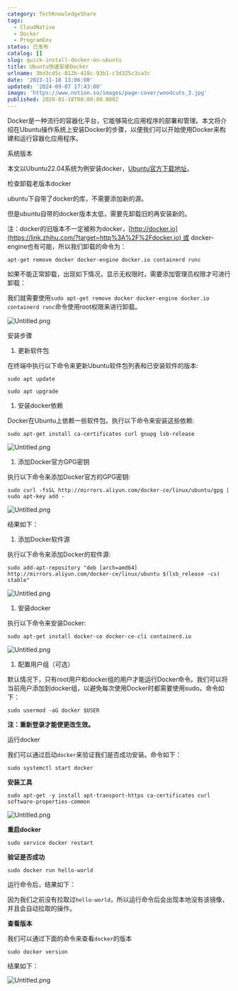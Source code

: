 ```yaml
---
category: TechKnowledgeShare
tags:
  - CloudNative
  - Docker
  - ProgramEnv
status: 已发布
catalog: []
slug: quick-install-docker-on-ubuntu
title: Ubuntu快速安装Docker
urlname: 3bd3cd5c-012b-418c-93b1-c3d325c3ca3c
date: '2023-11-18 13:06:00'
updated: '2024-09-07 17:43:00'
image: 'https://www.notion.so/images/page-cover/woodcuts_3.jpg'
published: 2020-01-18T08:00:00.000Z
---
```


Docker是一种流行的容器化平台，它能够简化应用程序的部署和管理。本文将介绍在Ubuntu操作系统上安装Docker的步骤，以便我们可以开始使用Docker来构建和运行容器化应用程序。


系统版本


本文以Ubuntu22.04系统为例安装docker，[Ubuntu官方下载地址](https://link.zhihu.com/?target=https%3A%2F%2Fubuntu.com%2Fdownload)。


检查卸载老版本docker


ubuntu下自带了docker的库，不需要添加新的源。


但是ubuntu自带的docker版本太低，需要先卸载旧的再安装新的。


注：docker的旧版本不一定被称为docker，[http://docker.io](https://link.zhihu.com/?target=http%3A%2F%2Fdocker.io) 或 docker-engine也有可能，所以我们卸载的命令为：


`apt-get remove docker docker-engine docker.io containerd runc`


如果不能正常卸载，出现如下情况，显示无权限时，需要添加管理员权限才可进行卸载：


我们就需要使用`sudo apt-get remove docker docker-engine docker.io containerd runc`命令使用root权限来进行卸载。


![Untitled.png](https://prod-files-secure.s3.us-west-2.amazonaws.com/5d24fe63-e567-4804-86f9-9fdc62e13082/39952d0f-7851-4550-b715-72a33876c773/Untitled.png?X-Amz-Algorithm=AWS4-HMAC-SHA256&X-Amz-Content-Sha256=UNSIGNED-PAYLOAD&X-Amz-Credential=ASIAZI2LB466U6IG6GCH%2F20250217%2Fus-west-2%2Fs3%2Faws4_request&X-Amz-Date=20250217T053907Z&X-Amz-Expires=3600&X-Amz-Security-Token=IQoJb3JpZ2luX2VjEEYaCXVzLXdlc3QtMiJHMEUCIQCGp7mvMDOSer294EBIMw4XTq8vx%2BdxtCIjtFRT4WDDrQIgNzDmemioWLba2rI6jD3W%2FD2DoRlRjc1vzViAhVvduQYq%2FwMIbxAAGgw2Mzc0MjMxODM4MDUiDIjirlCOB1ecWzpHNSrcA%2FS4TjXeCVvyY5%2FKEkPUC8CFqMcZn7k3ywJT6vgyWMkpFa8uI4OCqfK9AZP0e23Wb9oYqaP7eG5%2BKcwx2mI9Don1xyvoIXaMYXziWvG8y42sfGEEZgqYkHTHV6cxajbJKgAbhlLjOBjP2c3Fci544KQspGeMeK2EpoEP60UrFtIlMCoC3JQlFGSNT3x6UheOIcyReQneTKZhHf5jLFnAt12mRrNh6NC1%2FyJ23dqG8cQVSkpr3Q%2BMGLEy0VkJBhW1LQVL1MZm2eZLCwqVTr51hDV%2BsAcW6%2BACsHyOZ28UmbhlvnP5bGY8RVhC0cRZ6VZi16lmJhrnRBicu8zBwK1G%2BFMn6q8qVxY9E3kaFHx6%2BxompXTI%2FQ8hoEJMly4EXnXF9udB%2F4rDv5yVSWe08pd6MfWHPdRYrG1oNjVXviZyKM3Nh8HBiscwsi0hQTunl7gq%2FNF7uMUC20dcQLWqyLsVkWgbuvXnhf4yUdBQ7LichA8cNc3CkaHi9t3h2jdSxRTOUpeTzF0jXbZinxdc%2FBEPh1CKeA6DLStFDrI4xBiGld9Q3ZDmu9%2F%2FFDMqntC6IppFMo0ZBs8lcpLI6fy%2F1Uzqhrc2NB6IAt8vaqq8H5AZml3HmH1G3ShWN8vIH2bjMLSTy70GOqUB6wwwGoqu8XDDRqmkYX0aV99eTIUcicv2zbToc5RKc5azKmzVLp0joYNo%2FeyYTUdOlV%2FcuzASrVmSnjeA8HiQWa5rbUjsraH1eFOylplMdR9%2BvLWdTQCz%2Fg07HeVj5T%2Bi%2BvVIYQe93yQKOGbPG14gN8r8fAFUKOiEjjzIENOSbAuTLydKWtZmnADmp6VFXIu3MEOCFsNzUxZm3aRQR7NHWNX170NA&X-Amz-Signature=5c0e38147373b1c6151d74010a76be269dc7da5c5b114cbe69c393e6dd0a52ce&X-Amz-SignedHeaders=host&x-id=GetObject)


安装步骤

1. 更新软件包

在终端中执行以下命令来更新Ubuntu软件包列表和已安装软件的版本:


`sudo apt update`


`sudo apt upgrade`

1. 安装docker依赖

Docker在Ubuntu上依赖一些软件包。执行以下命令来安装这些依赖:


`sudo apt-get install ca-certificates curl gnupg lsb-release`


![Untitled.png](https://prod-files-secure.s3.us-west-2.amazonaws.com/5d24fe63-e567-4804-86f9-9fdc62e13082/b5a549a8-6621-4824-a151-93e8b0592f14/Untitled.png?X-Amz-Algorithm=AWS4-HMAC-SHA256&X-Amz-Content-Sha256=UNSIGNED-PAYLOAD&X-Amz-Credential=ASIAZI2LB466U6IG6GCH%2F20250217%2Fus-west-2%2Fs3%2Faws4_request&X-Amz-Date=20250217T053907Z&X-Amz-Expires=3600&X-Amz-Security-Token=IQoJb3JpZ2luX2VjEEYaCXVzLXdlc3QtMiJHMEUCIQCGp7mvMDOSer294EBIMw4XTq8vx%2BdxtCIjtFRT4WDDrQIgNzDmemioWLba2rI6jD3W%2FD2DoRlRjc1vzViAhVvduQYq%2FwMIbxAAGgw2Mzc0MjMxODM4MDUiDIjirlCOB1ecWzpHNSrcA%2FS4TjXeCVvyY5%2FKEkPUC8CFqMcZn7k3ywJT6vgyWMkpFa8uI4OCqfK9AZP0e23Wb9oYqaP7eG5%2BKcwx2mI9Don1xyvoIXaMYXziWvG8y42sfGEEZgqYkHTHV6cxajbJKgAbhlLjOBjP2c3Fci544KQspGeMeK2EpoEP60UrFtIlMCoC3JQlFGSNT3x6UheOIcyReQneTKZhHf5jLFnAt12mRrNh6NC1%2FyJ23dqG8cQVSkpr3Q%2BMGLEy0VkJBhW1LQVL1MZm2eZLCwqVTr51hDV%2BsAcW6%2BACsHyOZ28UmbhlvnP5bGY8RVhC0cRZ6VZi16lmJhrnRBicu8zBwK1G%2BFMn6q8qVxY9E3kaFHx6%2BxompXTI%2FQ8hoEJMly4EXnXF9udB%2F4rDv5yVSWe08pd6MfWHPdRYrG1oNjVXviZyKM3Nh8HBiscwsi0hQTunl7gq%2FNF7uMUC20dcQLWqyLsVkWgbuvXnhf4yUdBQ7LichA8cNc3CkaHi9t3h2jdSxRTOUpeTzF0jXbZinxdc%2FBEPh1CKeA6DLStFDrI4xBiGld9Q3ZDmu9%2F%2FFDMqntC6IppFMo0ZBs8lcpLI6fy%2F1Uzqhrc2NB6IAt8vaqq8H5AZml3HmH1G3ShWN8vIH2bjMLSTy70GOqUB6wwwGoqu8XDDRqmkYX0aV99eTIUcicv2zbToc5RKc5azKmzVLp0joYNo%2FeyYTUdOlV%2FcuzASrVmSnjeA8HiQWa5rbUjsraH1eFOylplMdR9%2BvLWdTQCz%2Fg07HeVj5T%2Bi%2BvVIYQe93yQKOGbPG14gN8r8fAFUKOiEjjzIENOSbAuTLydKWtZmnADmp6VFXIu3MEOCFsNzUxZm3aRQR7NHWNX170NA&X-Amz-Signature=74c44185f0cde1cfa816f2768cdf92bde6064f082d30139285e3b5cbc2cdfd3c&X-Amz-SignedHeaders=host&x-id=GetObject)

1. 添加Docker官方GPG密钥

执行以下命令来添加Docker官方的GPG密钥:


`sudo curl -fsSL http://mirrors.aliyun.com/docker-ce/linux/ubuntu/gpg | sudo apt-key add -`


![Untitled.png](https://prod-files-secure.s3.us-west-2.amazonaws.com/5d24fe63-e567-4804-86f9-9fdc62e13082/98014b5e-f5b7-4b16-804e-ab6917971bd3/Untitled.png?X-Amz-Algorithm=AWS4-HMAC-SHA256&X-Amz-Content-Sha256=UNSIGNED-PAYLOAD&X-Amz-Credential=ASIAZI2LB466U6IG6GCH%2F20250217%2Fus-west-2%2Fs3%2Faws4_request&X-Amz-Date=20250217T053908Z&X-Amz-Expires=3600&X-Amz-Security-Token=IQoJb3JpZ2luX2VjEEYaCXVzLXdlc3QtMiJHMEUCIQCGp7mvMDOSer294EBIMw4XTq8vx%2BdxtCIjtFRT4WDDrQIgNzDmemioWLba2rI6jD3W%2FD2DoRlRjc1vzViAhVvduQYq%2FwMIbxAAGgw2Mzc0MjMxODM4MDUiDIjirlCOB1ecWzpHNSrcA%2FS4TjXeCVvyY5%2FKEkPUC8CFqMcZn7k3ywJT6vgyWMkpFa8uI4OCqfK9AZP0e23Wb9oYqaP7eG5%2BKcwx2mI9Don1xyvoIXaMYXziWvG8y42sfGEEZgqYkHTHV6cxajbJKgAbhlLjOBjP2c3Fci544KQspGeMeK2EpoEP60UrFtIlMCoC3JQlFGSNT3x6UheOIcyReQneTKZhHf5jLFnAt12mRrNh6NC1%2FyJ23dqG8cQVSkpr3Q%2BMGLEy0VkJBhW1LQVL1MZm2eZLCwqVTr51hDV%2BsAcW6%2BACsHyOZ28UmbhlvnP5bGY8RVhC0cRZ6VZi16lmJhrnRBicu8zBwK1G%2BFMn6q8qVxY9E3kaFHx6%2BxompXTI%2FQ8hoEJMly4EXnXF9udB%2F4rDv5yVSWe08pd6MfWHPdRYrG1oNjVXviZyKM3Nh8HBiscwsi0hQTunl7gq%2FNF7uMUC20dcQLWqyLsVkWgbuvXnhf4yUdBQ7LichA8cNc3CkaHi9t3h2jdSxRTOUpeTzF0jXbZinxdc%2FBEPh1CKeA6DLStFDrI4xBiGld9Q3ZDmu9%2F%2FFDMqntC6IppFMo0ZBs8lcpLI6fy%2F1Uzqhrc2NB6IAt8vaqq8H5AZml3HmH1G3ShWN8vIH2bjMLSTy70GOqUB6wwwGoqu8XDDRqmkYX0aV99eTIUcicv2zbToc5RKc5azKmzVLp0joYNo%2FeyYTUdOlV%2FcuzASrVmSnjeA8HiQWa5rbUjsraH1eFOylplMdR9%2BvLWdTQCz%2Fg07HeVj5T%2Bi%2BvVIYQe93yQKOGbPG14gN8r8fAFUKOiEjjzIENOSbAuTLydKWtZmnADmp6VFXIu3MEOCFsNzUxZm3aRQR7NHWNX170NA&X-Amz-Signature=4d1c7451541f6e1d2cd46c1816867f487bd35fd36ce40cdbcf417798fcb45802&X-Amz-SignedHeaders=host&x-id=GetObject)


结果如下：

1. 添加Docker软件源

执行以下命令来添加Docker的软件源:


`sudo add-apt-repository "deb [arch=amd64] http://mirrors.aliyun.com/docker-ce/linux/ubuntu $(lsb_release -cs) stable"`


![Untitled.png](https://prod-files-secure.s3.us-west-2.amazonaws.com/5d24fe63-e567-4804-86f9-9fdc62e13082/7fc5bdbe-9d4c-48b8-ba03-3309380f47ba/Untitled.png?X-Amz-Algorithm=AWS4-HMAC-SHA256&X-Amz-Content-Sha256=UNSIGNED-PAYLOAD&X-Amz-Credential=ASIAZI2LB466U6IG6GCH%2F20250217%2Fus-west-2%2Fs3%2Faws4_request&X-Amz-Date=20250217T053907Z&X-Amz-Expires=3600&X-Amz-Security-Token=IQoJb3JpZ2luX2VjEEYaCXVzLXdlc3QtMiJHMEUCIQCGp7mvMDOSer294EBIMw4XTq8vx%2BdxtCIjtFRT4WDDrQIgNzDmemioWLba2rI6jD3W%2FD2DoRlRjc1vzViAhVvduQYq%2FwMIbxAAGgw2Mzc0MjMxODM4MDUiDIjirlCOB1ecWzpHNSrcA%2FS4TjXeCVvyY5%2FKEkPUC8CFqMcZn7k3ywJT6vgyWMkpFa8uI4OCqfK9AZP0e23Wb9oYqaP7eG5%2BKcwx2mI9Don1xyvoIXaMYXziWvG8y42sfGEEZgqYkHTHV6cxajbJKgAbhlLjOBjP2c3Fci544KQspGeMeK2EpoEP60UrFtIlMCoC3JQlFGSNT3x6UheOIcyReQneTKZhHf5jLFnAt12mRrNh6NC1%2FyJ23dqG8cQVSkpr3Q%2BMGLEy0VkJBhW1LQVL1MZm2eZLCwqVTr51hDV%2BsAcW6%2BACsHyOZ28UmbhlvnP5bGY8RVhC0cRZ6VZi16lmJhrnRBicu8zBwK1G%2BFMn6q8qVxY9E3kaFHx6%2BxompXTI%2FQ8hoEJMly4EXnXF9udB%2F4rDv5yVSWe08pd6MfWHPdRYrG1oNjVXviZyKM3Nh8HBiscwsi0hQTunl7gq%2FNF7uMUC20dcQLWqyLsVkWgbuvXnhf4yUdBQ7LichA8cNc3CkaHi9t3h2jdSxRTOUpeTzF0jXbZinxdc%2FBEPh1CKeA6DLStFDrI4xBiGld9Q3ZDmu9%2F%2FFDMqntC6IppFMo0ZBs8lcpLI6fy%2F1Uzqhrc2NB6IAt8vaqq8H5AZml3HmH1G3ShWN8vIH2bjMLSTy70GOqUB6wwwGoqu8XDDRqmkYX0aV99eTIUcicv2zbToc5RKc5azKmzVLp0joYNo%2FeyYTUdOlV%2FcuzASrVmSnjeA8HiQWa5rbUjsraH1eFOylplMdR9%2BvLWdTQCz%2Fg07HeVj5T%2Bi%2BvVIYQe93yQKOGbPG14gN8r8fAFUKOiEjjzIENOSbAuTLydKWtZmnADmp6VFXIu3MEOCFsNzUxZm3aRQR7NHWNX170NA&X-Amz-Signature=588d9c9b362210100ec508edca42d4c23fa2b4a656a74ca1b546032c0015ba62&X-Amz-SignedHeaders=host&x-id=GetObject)

1. 安装docker

执行以下命令来安装Docker:


`sudo apt-get install docker-ce docker-ce-cli containerd.io`


![Untitled.png](https://prod-files-secure.s3.us-west-2.amazonaws.com/5d24fe63-e567-4804-86f9-9fdc62e13082/d5ede442-ffc5-49c3-a76a-76559a797244/Untitled.png?X-Amz-Algorithm=AWS4-HMAC-SHA256&X-Amz-Content-Sha256=UNSIGNED-PAYLOAD&X-Amz-Credential=ASIAZI2LB466U6IG6GCH%2F20250217%2Fus-west-2%2Fs3%2Faws4_request&X-Amz-Date=20250217T053907Z&X-Amz-Expires=3600&X-Amz-Security-Token=IQoJb3JpZ2luX2VjEEYaCXVzLXdlc3QtMiJHMEUCIQCGp7mvMDOSer294EBIMw4XTq8vx%2BdxtCIjtFRT4WDDrQIgNzDmemioWLba2rI6jD3W%2FD2DoRlRjc1vzViAhVvduQYq%2FwMIbxAAGgw2Mzc0MjMxODM4MDUiDIjirlCOB1ecWzpHNSrcA%2FS4TjXeCVvyY5%2FKEkPUC8CFqMcZn7k3ywJT6vgyWMkpFa8uI4OCqfK9AZP0e23Wb9oYqaP7eG5%2BKcwx2mI9Don1xyvoIXaMYXziWvG8y42sfGEEZgqYkHTHV6cxajbJKgAbhlLjOBjP2c3Fci544KQspGeMeK2EpoEP60UrFtIlMCoC3JQlFGSNT3x6UheOIcyReQneTKZhHf5jLFnAt12mRrNh6NC1%2FyJ23dqG8cQVSkpr3Q%2BMGLEy0VkJBhW1LQVL1MZm2eZLCwqVTr51hDV%2BsAcW6%2BACsHyOZ28UmbhlvnP5bGY8RVhC0cRZ6VZi16lmJhrnRBicu8zBwK1G%2BFMn6q8qVxY9E3kaFHx6%2BxompXTI%2FQ8hoEJMly4EXnXF9udB%2F4rDv5yVSWe08pd6MfWHPdRYrG1oNjVXviZyKM3Nh8HBiscwsi0hQTunl7gq%2FNF7uMUC20dcQLWqyLsVkWgbuvXnhf4yUdBQ7LichA8cNc3CkaHi9t3h2jdSxRTOUpeTzF0jXbZinxdc%2FBEPh1CKeA6DLStFDrI4xBiGld9Q3ZDmu9%2F%2FFDMqntC6IppFMo0ZBs8lcpLI6fy%2F1Uzqhrc2NB6IAt8vaqq8H5AZml3HmH1G3ShWN8vIH2bjMLSTy70GOqUB6wwwGoqu8XDDRqmkYX0aV99eTIUcicv2zbToc5RKc5azKmzVLp0joYNo%2FeyYTUdOlV%2FcuzASrVmSnjeA8HiQWa5rbUjsraH1eFOylplMdR9%2BvLWdTQCz%2Fg07HeVj5T%2Bi%2BvVIYQe93yQKOGbPG14gN8r8fAFUKOiEjjzIENOSbAuTLydKWtZmnADmp6VFXIu3MEOCFsNzUxZm3aRQR7NHWNX170NA&X-Amz-Signature=bbab8571c6bc4c735094d4f49634630612b03f3110508b43a0245907fc6b5468&X-Amz-SignedHeaders=host&x-id=GetObject)

1. 配置用户组（可选）

默认情况下，只有root用户和docker组的用户才能运行Docker命令。我们可以将当前用户添加到docker组，以避免每次使用Docker时都需要使用sudo。命令如下：


`sudo usermod -aG docker $USER`


**注：重新登录才能使更改生效。**


运行docker


我们可以通过启动`docker`来验证我们是否成功安装。命令如下：


`sudo systemctl start docker`


**安装工具**


`sudo apt-get -y install apt-transport-https ca-certificates curl software-properties-common`


![Untitled.png](https://prod-files-secure.s3.us-west-2.amazonaws.com/5d24fe63-e567-4804-86f9-9fdc62e13082/0c3615c1-94db-46f5-9743-68bb221a9964/Untitled.png?X-Amz-Algorithm=AWS4-HMAC-SHA256&X-Amz-Content-Sha256=UNSIGNED-PAYLOAD&X-Amz-Credential=ASIAZI2LB466U6IG6GCH%2F20250217%2Fus-west-2%2Fs3%2Faws4_request&X-Amz-Date=20250217T053907Z&X-Amz-Expires=3600&X-Amz-Security-Token=IQoJb3JpZ2luX2VjEEYaCXVzLXdlc3QtMiJHMEUCIQCGp7mvMDOSer294EBIMw4XTq8vx%2BdxtCIjtFRT4WDDrQIgNzDmemioWLba2rI6jD3W%2FD2DoRlRjc1vzViAhVvduQYq%2FwMIbxAAGgw2Mzc0MjMxODM4MDUiDIjirlCOB1ecWzpHNSrcA%2FS4TjXeCVvyY5%2FKEkPUC8CFqMcZn7k3ywJT6vgyWMkpFa8uI4OCqfK9AZP0e23Wb9oYqaP7eG5%2BKcwx2mI9Don1xyvoIXaMYXziWvG8y42sfGEEZgqYkHTHV6cxajbJKgAbhlLjOBjP2c3Fci544KQspGeMeK2EpoEP60UrFtIlMCoC3JQlFGSNT3x6UheOIcyReQneTKZhHf5jLFnAt12mRrNh6NC1%2FyJ23dqG8cQVSkpr3Q%2BMGLEy0VkJBhW1LQVL1MZm2eZLCwqVTr51hDV%2BsAcW6%2BACsHyOZ28UmbhlvnP5bGY8RVhC0cRZ6VZi16lmJhrnRBicu8zBwK1G%2BFMn6q8qVxY9E3kaFHx6%2BxompXTI%2FQ8hoEJMly4EXnXF9udB%2F4rDv5yVSWe08pd6MfWHPdRYrG1oNjVXviZyKM3Nh8HBiscwsi0hQTunl7gq%2FNF7uMUC20dcQLWqyLsVkWgbuvXnhf4yUdBQ7LichA8cNc3CkaHi9t3h2jdSxRTOUpeTzF0jXbZinxdc%2FBEPh1CKeA6DLStFDrI4xBiGld9Q3ZDmu9%2F%2FFDMqntC6IppFMo0ZBs8lcpLI6fy%2F1Uzqhrc2NB6IAt8vaqq8H5AZml3HmH1G3ShWN8vIH2bjMLSTy70GOqUB6wwwGoqu8XDDRqmkYX0aV99eTIUcicv2zbToc5RKc5azKmzVLp0joYNo%2FeyYTUdOlV%2FcuzASrVmSnjeA8HiQWa5rbUjsraH1eFOylplMdR9%2BvLWdTQCz%2Fg07HeVj5T%2Bi%2BvVIYQe93yQKOGbPG14gN8r8fAFUKOiEjjzIENOSbAuTLydKWtZmnADmp6VFXIu3MEOCFsNzUxZm3aRQR7NHWNX170NA&X-Amz-Signature=11489e36ac48ae3f78229a2c0f619c79f6b0ecf802f2986339f819837a454646&X-Amz-SignedHeaders=host&x-id=GetObject)


**重启docker**


`sudo service docker restart`


**验证是否成功**


`sudo docker run hello-world`


运行命令后，结果如下：


因为我们之前没有拉取过`hello-world`，所以运行命令后会出现本地没有该镜像，并且会自动拉取的操作。


**查看版本**


我们可以通过下面的命令来查看`docker`的版本


`sudo docker version`


结果如下：


![Untitled.png](https://prod-files-secure.s3.us-west-2.amazonaws.com/5d24fe63-e567-4804-86f9-9fdc62e13082/efdb509a-3c1e-41a3-91ee-a1bd88793688/Untitled.png?X-Amz-Algorithm=AWS4-HMAC-SHA256&X-Amz-Content-Sha256=UNSIGNED-PAYLOAD&X-Amz-Credential=ASIAZI2LB466U6IG6GCH%2F20250217%2Fus-west-2%2Fs3%2Faws4_request&X-Amz-Date=20250217T053908Z&X-Amz-Expires=3600&X-Amz-Security-Token=IQoJb3JpZ2luX2VjEEYaCXVzLXdlc3QtMiJHMEUCIQCGp7mvMDOSer294EBIMw4XTq8vx%2BdxtCIjtFRT4WDDrQIgNzDmemioWLba2rI6jD3W%2FD2DoRlRjc1vzViAhVvduQYq%2FwMIbxAAGgw2Mzc0MjMxODM4MDUiDIjirlCOB1ecWzpHNSrcA%2FS4TjXeCVvyY5%2FKEkPUC8CFqMcZn7k3ywJT6vgyWMkpFa8uI4OCqfK9AZP0e23Wb9oYqaP7eG5%2BKcwx2mI9Don1xyvoIXaMYXziWvG8y42sfGEEZgqYkHTHV6cxajbJKgAbhlLjOBjP2c3Fci544KQspGeMeK2EpoEP60UrFtIlMCoC3JQlFGSNT3x6UheOIcyReQneTKZhHf5jLFnAt12mRrNh6NC1%2FyJ23dqG8cQVSkpr3Q%2BMGLEy0VkJBhW1LQVL1MZm2eZLCwqVTr51hDV%2BsAcW6%2BACsHyOZ28UmbhlvnP5bGY8RVhC0cRZ6VZi16lmJhrnRBicu8zBwK1G%2BFMn6q8qVxY9E3kaFHx6%2BxompXTI%2FQ8hoEJMly4EXnXF9udB%2F4rDv5yVSWe08pd6MfWHPdRYrG1oNjVXviZyKM3Nh8HBiscwsi0hQTunl7gq%2FNF7uMUC20dcQLWqyLsVkWgbuvXnhf4yUdBQ7LichA8cNc3CkaHi9t3h2jdSxRTOUpeTzF0jXbZinxdc%2FBEPh1CKeA6DLStFDrI4xBiGld9Q3ZDmu9%2F%2FFDMqntC6IppFMo0ZBs8lcpLI6fy%2F1Uzqhrc2NB6IAt8vaqq8H5AZml3HmH1G3ShWN8vIH2bjMLSTy70GOqUB6wwwGoqu8XDDRqmkYX0aV99eTIUcicv2zbToc5RKc5azKmzVLp0joYNo%2FeyYTUdOlV%2FcuzASrVmSnjeA8HiQWa5rbUjsraH1eFOylplMdR9%2BvLWdTQCz%2Fg07HeVj5T%2Bi%2BvVIYQe93yQKOGbPG14gN8r8fAFUKOiEjjzIENOSbAuTLydKWtZmnADmp6VFXIu3MEOCFsNzUxZm3aRQR7NHWNX170NA&X-Amz-Signature=a7caf0fbd983797a7d19e295026da147f9b7470b072c044f23cad4a47629e98a&X-Amz-SignedHeaders=host&x-id=GetObject)


